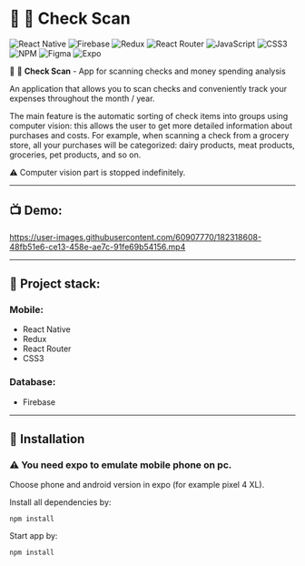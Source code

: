 # :iphone: :page_facing_up: **Check Scan**

![React Native](https://img.shields.io/badge/react_native-%2320232a.svg?style=for-the-badge&logo=react&logoColor=%2361DAFB)
![Firebase](https://img.shields.io/badge/Firebase-039BE5?style=for-the-badge&logo=Firebase&logoColor=white)
![Redux](https://img.shields.io/badge/redux-%23593d88.svg?style=for-the-badge&logo=redux&logoColor=white)
![React Router](https://img.shields.io/badge/React_Router-CA4245?style=for-the-badge&logo=react-router&logoColor=white)
![JavaScript](https://img.shields.io/badge/javascript-%23323330.svg?style=for-the-badge&logo=javascript&logoColor=%23F7DF1E)
![CSS3](https://img.shields.io/badge/css3-%231572B6.svg?style=for-the-badge&logo=css3&logoColor=white)
![NPM](https://img.shields.io/badge/NPM-%23000000.svg?style=for-the-badge&logo=npm&logoColor=white)
![Figma](https://img.shields.io/badge/figma-%23F24E1E.svg?style=for-the-badge&logo=figma&logoColor=white)
![Expo](https://img.shields.io/badge/expo-1C1E24?style=for-the-badge&logo=expo&logoColor=#D04A37)

:iphone: :page_facing_up: **Check Scan** - App for scanning checks and money spending analysis

An application that allows you to scan checks and conveniently track your expenses throughout the month / year.

The main feature is the automatic sorting of check items into groups using computer vision:
this allows the user to get more detailed information about purchases and costs.
For example, when scanning a check from a grocery store, all your purchases will be categorized:
dairy products, meat products, groceries, pet products, and so on.

:warning: Computer vision part is stopped indefinitely.

___

## :tv: **Demo**:

https://user-images.githubusercontent.com/60907770/182318608-48fb51e6-ce13-458e-ae7c-91fe69b54156.mp4

___

## :scroll: **Project stack**:
### Mobile:

+ React Native
+ Redux
+ React Router
+ CSS3

### Database:

+ Firebase

___
## :rocket: **Installation**

### :warning: You need expo to emulate mobile phone on pc.

Choose phone and android version in expo (for example pixel 4 XL).

Install all dependencies by:

```shell
npm install
```
Start app by: 
```shell
npm install
```
